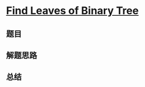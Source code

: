 # [Find Leaves of Binary Tree](https://leetcode.com/problems/find-leaves-of-binary-tree/)
## 题目


## 解题思路


## 总结


